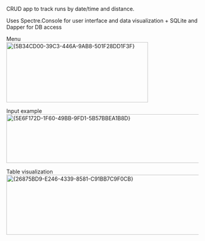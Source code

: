 CRUD app to track runs by date/time and distance.

Uses Spectre.Console for user interface and data visualization + SQLite and Dapper for DB access

Menu</br>
<img width="371" height="158" alt="{5B34CD00-39C3-446A-9AB8-501F28DD1F3F}" src="https://github.com/user-attachments/assets/ffcc4b8a-4c14-4af3-bfc2-b8d960164124" />

Input example</br>
<img width="803" height="128" alt="{5E6F172D-1F60-49BB-9FD1-5B57BBEA1B8D}" src="https://github.com/user-attachments/assets/5422eee4-2c8d-432b-89fb-453335672469" />

Table visualization</br>
<img width="789" height="157" alt="{26875BD9-E246-4339-8581-C91BB7C9F0CB}" src="https://github.com/user-attachments/assets/433e7409-0170-43cb-82d5-5116faa6b51c" />
